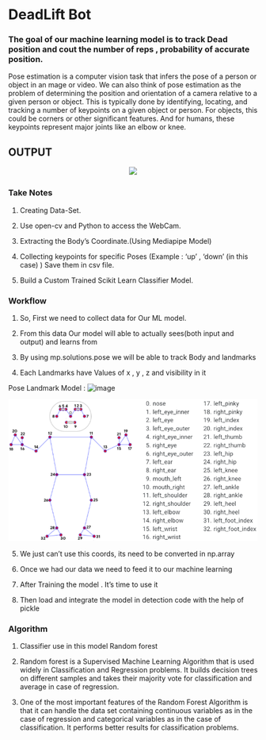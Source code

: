 # DeadLift Bot
### The goal of our machine learning model is to track Dead position and cout the number of  reps , probability of accurate position.

Pose estimation is a computer vision task that infers the pose of a person or object in an mage or video. We can also think of pose estimation as the problem of determining the position and orientation of a camera relative to a given person or object. This is typically done by identifying, locating, and tracking a number of keypoints on a given object or person. For objects, this could be corners or other significant features. And for humans, these keypoints represent major joints like an elbow or knee.


##                                            OUTPUT
<p align="center"><img src="filename.gif"\></p>




### Take Notes 
1) Creating  Data-Set.

2) Use open-cv and Python to access the WebCam.

3) Extracting the Body’s Coordinate.(Using Mediapipe Model)

4) Collecting keypoints for specific  Poses (Example : ‘up’ , ‘down’ (in this case) ) Save  them in csv file.

5) Build a Custom Trained Scikit Learn Classifier Model.


### Workflow 

1) So, First we need to collect data for Our ML model.

2) From this data Our model will able to actually sees(both input and output) and learns from

3) By using mp.solutions.pose  we will be able to track Body and landmarks

4) Each Landmarks have Values of x , y , z and visibility in it

Pose Landmark Model :
![image](https://user-images.githubusercontent.com/90369532/206222280-536d7f3a-6cb4-4996-958f-99eeea6ca9d7.png)


<p align="center"><img src="Picture1.png"\></p>


5) We just can’t use this coords, its need to be converted in np.array

6) Once we had our data we need to feed it to our machine learning

7) After Training the model . It’s time to use it

8) Then load and integrate the model in detection  code with the help of pickle 


### Algorithm 

1) Classifier use in this model Random forest

2) Random forest is a Supervised Machine Learning Algorithm that is used widely in Classification and Regression problems. It builds decision trees on different samples and takes their majority vote for classification and average in case of regression.

3) One of the most important features of the Random Forest Algorithm is that it can handle the data set containing continuous variables as in the case of regression and categorical variables as in the case of classification. It performs better results for classification problems.





